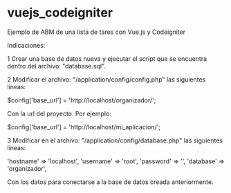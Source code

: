 # vuejs_codeigniter
Ejemplo de ABM de una lista de tares con Vue.js y Codeigniter

Indicaciones:

1 Crear una base de datos nueva y ejecutar el script que se encuentra dentro del archivo: "database.sql".

2 Modificar el archivo: "/application/config/config.php" las siguientes líneas:

$config['base_url'] = 'http://localhost/organizador/';

Con la url del proyecto. Por ejemplo:

$config['base_url'] = 'http://localhost/mi_aplicacion/';

3 Modificar en el archivo: "/application/config/database.php" las siguientes lineas:

'hostname' => 'localhost',
'username' => 'root',
'password' => '',
'database' => 'organizador',

Con los datos para conectarse a la base de datos creada anteriormente.

